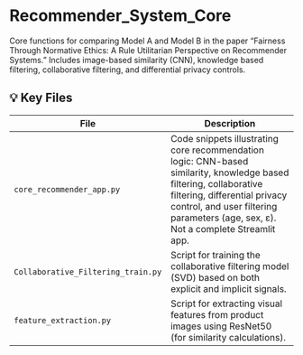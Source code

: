 # Recommender_System_Core
Core functions for comparing Model A and Model B in the paper “Fairness Through Normative Ethics: A Rule Utilitarian Perspective on Recommender Systems.” Includes image-based similarity (CNN), knowledge based filtering, collaborative filtering, and differential privacy controls.


## 💡 Key Files

| File                     | Description                                                                                       |
|--------------------------|---------------------------------------------------------------------------------------------------|
| `core_recommender_app.py` | Code snippets illustrating core recommendation logic: CNN-based similarity, knowledge based filtering, collaborative filtering, differential privacy control, and user filtering parameters (age, sex, ε). Not a complete Streamlit app. |
| `Collaborative_Filtering_train.py`             | Script for training the collaborative filtering model (SVD) based on both explicit and implicit signals. |
| `feature_extraction.py`   | Script for extracting visual features from product images using ResNet50 (for similarity calculations). |
